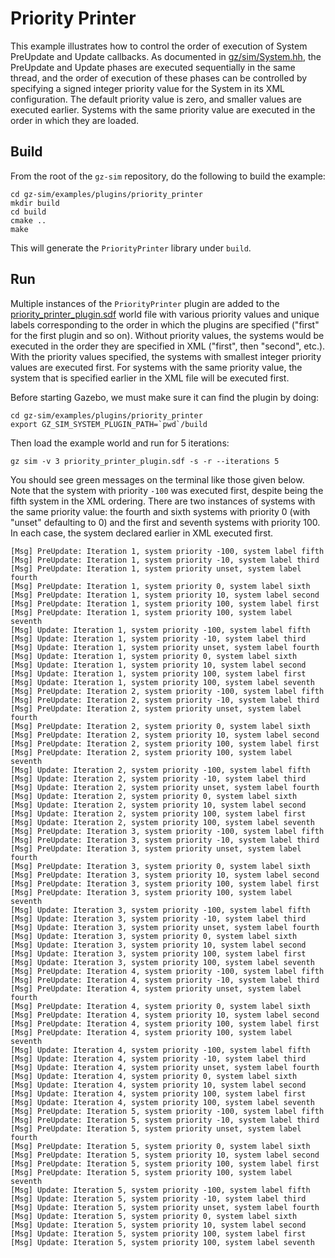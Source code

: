 # Priority Printer

This example illustrates how to control the order of execution of System
PreUpdate and Update callbacks. As documented in
[gz/sim/System.hh](https://github.com/gazebosim/gz-sim/tree/main/include/gz/sim/System.hh),
the PreUpdate and Update phases are executed sequentially in the same
thread, and the order of execution of these phases can be
controlled by specifying a signed integer priority value for the System
in its XML configuration. The default priority value is zero, and
smaller values are executed earlier. Systems with the same priority
value are executed in the order in which they are loaded.

## Build

From the root of the `gz-sim` repository, do the following to build the example:

~~~
cd gz-sim/examples/plugins/priority_printer
mkdir build
cd build
cmake ..
make
~~~

This will generate the `PriorityPrinter` library under `build`.

## Run

Multiple instances of the `PriorityPrinter` plugin are added to the
[priority\_printer\_plugin.sdf](priority_printer_plugin.sdf) world file
with various priority values and unique labels corresponding to the order
in which the plugins are specified ("first" for the first plugin and so on).
Without priority values, the systems would be executed in the order they are
specified in XML ("first", then "second", etc.).
With the priority values specified, the systems with smallest integer priority
values are executed first. For systems with the same priority value, the
system that is specified earlier in the XML file will be executed first.

Before starting Gazebo, we must make sure it can find the plugin by doing:

~~~
cd gz-sim/examples/plugins/priority_printer
export GZ_SIM_SYSTEM_PLUGIN_PATH=`pwd`/build
~~~

Then load the example world and run for 5 iterations:

    gz sim -v 3 priority_printer_plugin.sdf -s -r --iterations 5

You should see green messages on the terminal like those given below.
Note that the system with priority `-100` was executed first, despite being
the fifth system in the XML ordering. There are two instances of systems with
the same priority value: the fourth and sixth systems with priority 0 (with
"unset" defaulting to 0) and the first and seventh systems with priority 100.
In each case, the system declared earlier in XML executed first.

```
[Msg] PreUpdate: Iteration 1, system priority -100, system label fifth
[Msg] PreUpdate: Iteration 1, system priority -10, system label third
[Msg] PreUpdate: Iteration 1, system priority unset, system label fourth
[Msg] PreUpdate: Iteration 1, system priority 0, system label sixth
[Msg] PreUpdate: Iteration 1, system priority 10, system label second
[Msg] PreUpdate: Iteration 1, system priority 100, system label first
[Msg] PreUpdate: Iteration 1, system priority 100, system label seventh
[Msg] Update: Iteration 1, system priority -100, system label fifth
[Msg] Update: Iteration 1, system priority -10, system label third
[Msg] Update: Iteration 1, system priority unset, system label fourth
[Msg] Update: Iteration 1, system priority 0, system label sixth
[Msg] Update: Iteration 1, system priority 10, system label second
[Msg] Update: Iteration 1, system priority 100, system label first
[Msg] Update: Iteration 1, system priority 100, system label seventh
[Msg] PreUpdate: Iteration 2, system priority -100, system label fifth
[Msg] PreUpdate: Iteration 2, system priority -10, system label third
[Msg] PreUpdate: Iteration 2, system priority unset, system label fourth
[Msg] PreUpdate: Iteration 2, system priority 0, system label sixth
[Msg] PreUpdate: Iteration 2, system priority 10, system label second
[Msg] PreUpdate: Iteration 2, system priority 100, system label first
[Msg] PreUpdate: Iteration 2, system priority 100, system label seventh
[Msg] Update: Iteration 2, system priority -100, system label fifth
[Msg] Update: Iteration 2, system priority -10, system label third
[Msg] Update: Iteration 2, system priority unset, system label fourth
[Msg] Update: Iteration 2, system priority 0, system label sixth
[Msg] Update: Iteration 2, system priority 10, system label second
[Msg] Update: Iteration 2, system priority 100, system label first
[Msg] Update: Iteration 2, system priority 100, system label seventh
[Msg] PreUpdate: Iteration 3, system priority -100, system label fifth
[Msg] PreUpdate: Iteration 3, system priority -10, system label third
[Msg] PreUpdate: Iteration 3, system priority unset, system label fourth
[Msg] PreUpdate: Iteration 3, system priority 0, system label sixth
[Msg] PreUpdate: Iteration 3, system priority 10, system label second
[Msg] PreUpdate: Iteration 3, system priority 100, system label first
[Msg] PreUpdate: Iteration 3, system priority 100, system label seventh
[Msg] Update: Iteration 3, system priority -100, system label fifth
[Msg] Update: Iteration 3, system priority -10, system label third
[Msg] Update: Iteration 3, system priority unset, system label fourth
[Msg] Update: Iteration 3, system priority 0, system label sixth
[Msg] Update: Iteration 3, system priority 10, system label second
[Msg] Update: Iteration 3, system priority 100, system label first
[Msg] Update: Iteration 3, system priority 100, system label seventh
[Msg] PreUpdate: Iteration 4, system priority -100, system label fifth
[Msg] PreUpdate: Iteration 4, system priority -10, system label third
[Msg] PreUpdate: Iteration 4, system priority unset, system label fourth
[Msg] PreUpdate: Iteration 4, system priority 0, system label sixth
[Msg] PreUpdate: Iteration 4, system priority 10, system label second
[Msg] PreUpdate: Iteration 4, system priority 100, system label first
[Msg] PreUpdate: Iteration 4, system priority 100, system label seventh
[Msg] Update: Iteration 4, system priority -100, system label fifth
[Msg] Update: Iteration 4, system priority -10, system label third
[Msg] Update: Iteration 4, system priority unset, system label fourth
[Msg] Update: Iteration 4, system priority 0, system label sixth
[Msg] Update: Iteration 4, system priority 10, system label second
[Msg] Update: Iteration 4, system priority 100, system label first
[Msg] Update: Iteration 4, system priority 100, system label seventh
[Msg] PreUpdate: Iteration 5, system priority -100, system label fifth
[Msg] PreUpdate: Iteration 5, system priority -10, system label third
[Msg] PreUpdate: Iteration 5, system priority unset, system label fourth
[Msg] PreUpdate: Iteration 5, system priority 0, system label sixth
[Msg] PreUpdate: Iteration 5, system priority 10, system label second
[Msg] PreUpdate: Iteration 5, system priority 100, system label first
[Msg] PreUpdate: Iteration 5, system priority 100, system label seventh
[Msg] Update: Iteration 5, system priority -100, system label fifth
[Msg] Update: Iteration 5, system priority -10, system label third
[Msg] Update: Iteration 5, system priority unset, system label fourth
[Msg] Update: Iteration 5, system priority 0, system label sixth
[Msg] Update: Iteration 5, system priority 10, system label second
[Msg] Update: Iteration 5, system priority 100, system label first
[Msg] Update: Iteration 5, system priority 100, system label seventh
```
